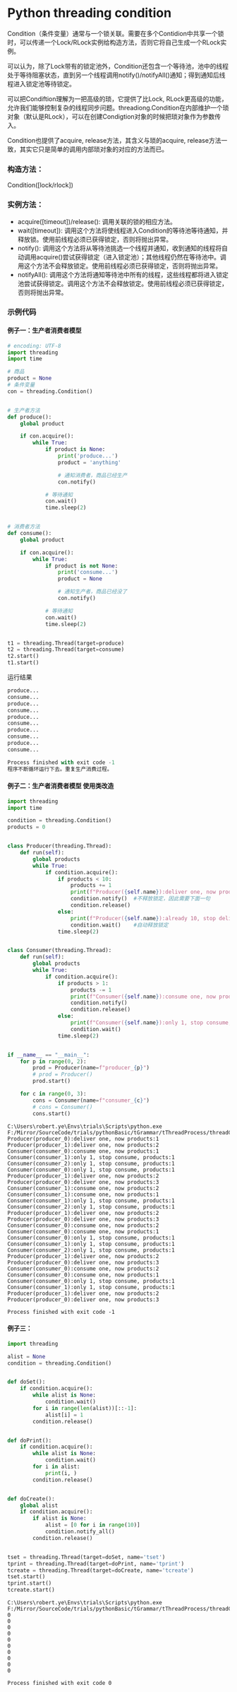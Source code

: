# Python threading condition

Condition（条件变量）通常与一个锁关联。需要在多个Contidion中共享一个锁时，可以传递一个Lock/RLock实例给构造方法，否则它将自己生成一个RLock实例。

可以认为，除了Lock带有的锁定池外，Condition还包含一个等待池，池中的线程处于等待阻塞状态，直到另一个线程调用notify()/notifyAll()通知；得到通知后线程进入锁定池等待锁定。

可以把Condiftion理解为一把高级的琐，它提供了比Lock, RLock更高级的功能，允许我们能够控制复杂的线程同步问题。threadiong.Condition在内部维护一个琐对象（默认是RLock），可以在创建Condigtion对象的时候把琐对象作为参数传入。

Condition也提供了acquire, release方法，其含义与琐的acquire, release方法一致，其实它只是简单的调用内部琐对象的对应的方法而已。



### 构造方法： 
Condition([lock/rlock])



### 实例方法： 
* acquire([timeout])/release(): 调用关联的锁的相应方法。 
* wait([timeout]): 调用这个方法将使线程进入Condition的等待池等待通知，并释放锁。使用前线程必须已获得锁定，否则将抛出异常。 
* notify(): 调用这个方法将从等待池挑选一个线程并通知，收到通知的线程将自动调用acquire()尝试获得锁定（进入锁定池）；其他线程仍然在等待池中。调用这个方法不会释放锁定。使用前线程必须已获得锁定，否则将抛出异常。 
* notifyAll(): 调用这个方法将通知等待池中所有的线程，这些线程都将进入锁定池尝试获得锁定。调用这个方法不会释放锁定。使用前线程必须已获得锁定，否则将抛出异常。





### 示例代码

#### 例子一：生产者消费者模型

```python
# encoding: UTF-8
import threading
import time

# 商品
product = None
# 条件变量
con = threading.Condition()


# 生产者方法
def produce():
    global product

    if con.acquire():
        while True:
            if product is None:
                print('produce...')
                product = 'anything'

                # 通知消费者，商品已经生产
                con.notify()

            # 等待通知
            con.wait()
            time.sleep(2)


# 消费者方法
def consume():
    global product

    if con.acquire():
        while True:
            if product is not None:
                print('consume...')
                product = None

                # 通知生产者，商品已经没了
                con.notify()

            # 等待通知
            con.wait()
            time.sleep(2)


t1 = threading.Thread(target=produce)
t2 = threading.Thread(target=consume)
t2.start()
t1.start()

```

运行结果
```python
produce...
consume...
produce...
consume...
produce...
consume...
produce...
consume...
produce...
consume...

Process finished with exit code -1
程序不断循环运行下去。重复生产消费过程。

```

#### 例子二：生产者消费者模型 使用类改造
```python
import threading
import time

condition = threading.Condition()
products = 0


class Producer(threading.Thread):
    def run(self):
        global products
        while True:
            if condition.acquire():
                if products < 10:
                    products += 1
                    print(f"Producer({self.name}):deliver one, now products:{products}")
                    condition.notify()  #不释放锁定，因此需要下面一句
                    condition.release()
                else:
                    print(f"Producer({self.name}):already 10, stop deliver, now products:{products}")
                    condition.wait()    #自动释放锁定
                time.sleep(2)


class Consumer(threading.Thread):
    def run(self):
        global products
        while True:
            if condition.acquire():
                if products > 1:
                    products -= 1
                    print(f"Consumer({self.name}):consume one, now products:{products}")
                    condition.notify()
                    condition.release()
                else:
                    print(f"Consumer({self.name}):only 1, stop consume, products:{products}")
                    condition.wait()
                time.sleep(2)


if __name__ == "__main__":
    for p in range(0, 2):
        prod = Producer(name=f"producer_{p}")
        # prod = Producer()
        prod.start()

    for c in range(0, 3):
        cons = Consumer(name=f"consumer_{c}")
        # cons = Consumer()
        cons.start()

```

```
C:\Users\robert.ye\Envs\trials\Scripts\python.exe F:/Mirror/SourceCode/trials/pythonBasic/tGrammar/tThreadProcess/threadCondition/producerConsumer2.py
Producer(producer_0):deliver one, now products:1
Producer(producer_1):deliver one, now products:2
Consumer(consumer_0):consume one, now products:1
Consumer(consumer_1):only 1, stop consume, products:1
Consumer(consumer_2):only 1, stop consume, products:1
Consumer(consumer_0):only 1, stop consume, products:1
Producer(producer_1):deliver one, now products:2
Producer(producer_0):deliver one, now products:3
Consumer(consumer_1):consume one, now products:2
Consumer(consumer_1):consume one, now products:1
Consumer(consumer_1):only 1, stop consume, products:1
Consumer(consumer_2):only 1, stop consume, products:1
Producer(producer_1):deliver one, now products:2
Producer(producer_0):deliver one, now products:3
Consumer(consumer_0):consume one, now products:2
Consumer(consumer_0):consume one, now products:1
Consumer(consumer_0):only 1, stop consume, products:1
Consumer(consumer_1):only 1, stop consume, products:1
Consumer(consumer_2):only 1, stop consume, products:1
Producer(producer_1):deliver one, now products:2
Producer(producer_0):deliver one, now products:3
Consumer(consumer_0):consume one, now products:2
Consumer(consumer_0):consume one, now products:1
Consumer(consumer_0):only 1, stop consume, products:1
Consumer(consumer_1):only 1, stop consume, products:1
Producer(producer_1):deliver one, now products:2
Producer(producer_0):deliver one, now products:3

Process finished with exit code -1

```



#### 例子三：
```python
import threading

alist = None
condition = threading.Condition()


def doSet():
    if condition.acquire():
        while alist is None:
            condition.wait()
        for i in range(len(alist))[::-1]:
            alist[i] = 1
        condition.release()


def doPrint():
    if condition.acquire():
        while alist is None:
            condition.wait()
        for i in alist:
            print(i, )
        condition.release()


def doCreate():
    global alist
    if condition.acquire():
        if alist is None:
            alist = [0 for i in range(10)]
            condition.notify_all()
        condition.release()


tset = threading.Thread(target=doSet, name='tset')
tprint = threading.Thread(target=doPrint, name='tprint')
tcreate = threading.Thread(target=doCreate, name='tcreate')
tset.start()
tprint.start()
tcreate.start()

```

```
C:\Users\robert.ye\Envs\trials\Scripts\python.exe F:/Mirror/SourceCode/trials/pythonBasic/tGrammar/tThreadProcess/threadCondition/producerConsumer3.py
0
0
0
0
0
0
0
0
0
0

Process finished with exit code 0
```
